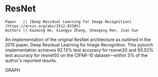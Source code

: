 # ResNet
```
Paper   || [Deep Residual Learning for Image Recognition](https://arxiv.org/abs/1512.03385)
Authors || Kaiming He, Xiangyu Zhang, Shaoqing Ren, Jian Sun
```

An implementation of the original ResNet architecture as outlined in the 2015 paper, Deep Residual Learning for Image Recognition. This pytorch implementation achieves 92.13% test accuracy for resnet20 and $93.52\%$ test accuracy for resnet50 on the CIFAR-10 dataset—within 3% of the author's reported results.

GRAPH
